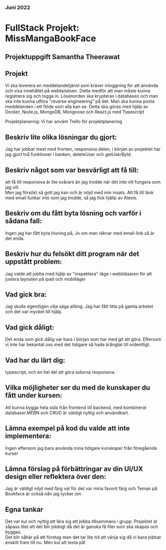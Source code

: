 ### Juni 2022
# FullStack Projekt: MissMangaBookFace
## Projektuppgift Samantha Theerawat

## Projekt

Vi ska leverera en meddelandetjänst som kräver inloggning för att använda och visa innehållet på webbplatsen. Detta medför att man måste kunna registrera sig och logga in. Lösenorden ska krypteras i databasen och man ska inte kunna utföra "reverse engineering" på det. Man ska kunna posta meddelanden i ett flöde som alla kan se. Detta ska göras med hjälp av Docker, Node.js, MongoDB, Mongoose och React.js med Typescript

Projektplanering:
Vi har använt Trello för projektplanering

## Beskriv lite olika lösningar du gjort:
Jag har jobbat mest med fronten, responsiva delen, i början av projektet har jag gjort två funktioner i banken, deleteUser och getUserById. 

## Beskriv något som var besvärligt att få till:
att få till responsiva är lite svårare än jag trodde när det inte vill fungera som jag vill.  
Men jag försökt så gott jag kan och är nöjd med min insats. Att få till länk med email funkar inte som jag trodde, så jag fick hjällp av Alexis.


## Beskriv om du fått byta lösning och varför i sådana fall:
Ingen jag har fått byta lösning på, Jo om man räknar med email-link så är det enda.


## Beskriv hur du felsökt ditt program när det uppstått problem:
Jag valde att jobba med hjälp av "inspektera"-läge i webbläsaren för att justera layouten på ipad och mobilläger 

## Vad gick bra:

Jag skulle egentligen vilja säga allting. Jag har fått titta på gamla arbetet och det var mycket till hjälp.

## Vad gick dåligt:
Det enda som gick dålig var bara i början som har med git att göra. Eftersom vi inte har bekantat oss med det tidigare så hade krånglat till ordentligt.

## Vad har du lärt dig:
typescript, och en hel del att göra sidorna responsiva.


## Vilka möjligheter ser du med de kunskaper du fått under kursen:
Att kunna bygga hela sida från frontend till backend, med kombinerat databaser.MERN och CRUD är väldigt nyttig och användbart.


## Lämna exempel på kod du valde att inte implementera:

Ingen eftersom jag bara använda mina tidigare kunskaper från föregående kurser

## Lämna förslag på förbättringar av din UI/UX design eller reflektera över den:

Jag är väldigt nöjd med färg val för det var mina favorit färg och Teman på Bookface är också nån jag tycker om.

## Egna tankar
Det var kul och nyttig att lära sig att jobba tillsammans i grupp. Projektet är såpass litet att det blir jobbigt då det är ganska få filer som ska skapas och byggas.  
Det blir såhär på ett företag men det tar lite tid att vänja sig då vi bara jobbat enskilt fram till nu. Men kul att testa på!